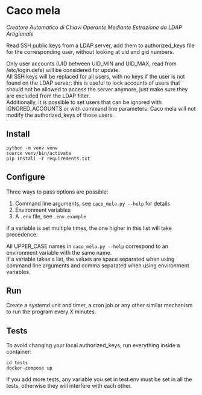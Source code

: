 # Caco mela
_Creatore Automatico di Chiavi Operante Mediante Estrazione da LDAP Artigianale_

Read SSH public keys from a LDAP server, add them to authorized_keys file for the corresponding user, without looking at uid and gid numbers.

Only user accounts (UID between UID_MIN and UID_MAX, read from /etc/login.defs) will be considered for update.  
All SSH keys will be replaced for all users, with no keys if the user is not found on the LDAP server: this is useful to lock accounts of users that should not be allowed to access the server anymore, just make sure they are excluded from the LDAP filter.  
Additionally, it is possible to set users that can be ignored with IGNORED_ACCOUNTS or with command line parameters: Caco mela will not modify the authorized_keys of those users. 

## Install

```shell
python -m venv venv
source venv/bin/activate
pip install -r requirements.txt
```

## Configure

Three ways to pass options are possible:

1. Command line arguments, see `caco_mela.py --help` for details
2. Environment variables
3. A `.env` file, see `.env.example`

If a variable is set multiple times, the one higher in this list will take precedence.

All UPPER_CASE names in `caco_mela.py --help` correspond to an environment variable with the same name.  
If a variable takes a list, the values are space separated when using command line arguments and comma separated when using environment variables.

## Run

Create a systemd unit and timer, a cron job or any other similar mechanism to run the program every X minutes.

## Tests

To avoid changing your local authorized_keys, run everything inside a container:

```shell
cd tests
docker-compose up
```

If you add more tests, any variable you set in test.env must be set in all the tests, otherwise they will interfere with each other.
